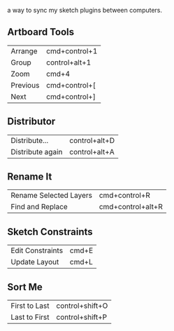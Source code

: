 a way to sync my sketch plugins between computers.

## Artboard Tools
|||
|---|---|
|Arrange|cmd+control+1|
|Group|control+alt+1|
|Zoom|cmd+4|
|Previous|cmd+control+[|
|Next|cmd+control+]|

## Distributor
|||
|---|---|
|Distribute...|control+alt+D|
|Distribute again|control+alt+A|

## Rename It
|||
|---|---|
|Rename Selected Layers|cmd+control+R|
|Find and Replace|cmd+control+alt+R|

## Sketch Constraints
|||
|---|---|
|Edit Constraints|cmd+E|
|Update Layout|cmd+L|

## Sort Me
|||
|---|---|
|First to Last|control+shift+O|
|Last to First|control+shift+P|
